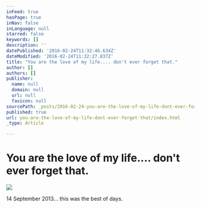 ```yaml
---
inFeed: true
hasPage: true
inNav: false
inLanguage: null
starred: false
keywords: []
description: ''
datePublished: '2016-02-24T11:32:46.634Z'
dateModified: '2016-02-24T11:32:27.837Z'
title: "You are the love of my life.... don't ever forget that."
author: []
authors: []
publisher:
  name: null
  domain: null
  url: null
  favicon: null
sourcePath: _posts/2016-02-24-you-are-the-love-of-my-life-dont-ever-forget-that.md
published: true
url: you-are-the-love-of-my-life-dont-ever-forget-that/index.html
_type: Article

---
```

# You are the love of my life.... don't ever forget that.
![](https://the-grid-user-content.s3-us-west-2.amazonaws.com/2581492c-e43c-4f80-b1cd-c63960cc0061.jpg)

14 September 2013... this was the best of days.